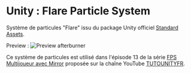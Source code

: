 # Unity : Flare Particle System

Système de particules "Flare" issu du package Unity officiel [Standard Assets](https://assetstore.unity.com/packages/essentials/asset-packs/standard-assets-for-unity-2018-4-32351).

Preview :
![Preview afterburner](https://www.tutounity.fr/upload/github/preview-flare.gif)

Ce système de particules est utilisé dans l'épisode 13 de la série [FPS Multijoueur avec Mirror](https://www.youtube.com/watch?v=65i-egqXY0o&list=PLUWxWDlz8PYI2OdmIhOnxg92kl0DgS1EN) proposée sur la chaîne YouTube [TUTOUNITYFR](https://www.youtube.com/c/tutounityfr).
